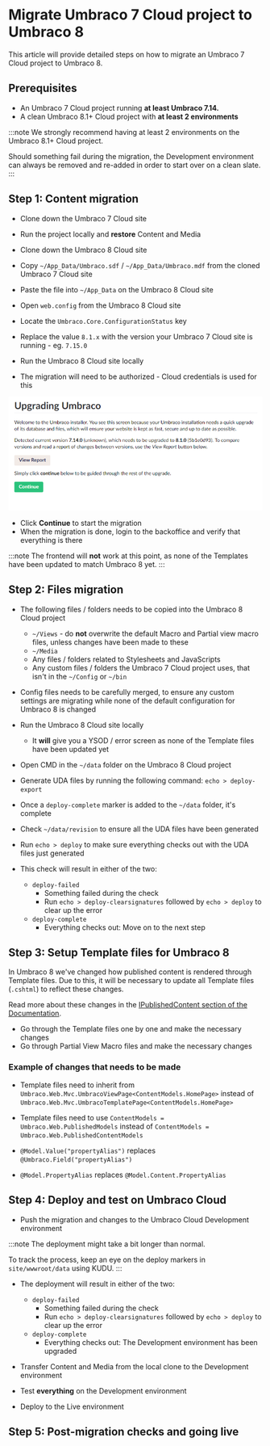 # Migrate Umbraco 7 Cloud project to Umbraco 8

This article will provide detailed steps on how to migrate an Umbraco 7 Cloud project to Umbraco 8.

## Prerequisites

* An Umbraco 7 Cloud project running **at least Umbraco 7.14.**
* A clean Umbraco 8.1+ Cloud project with **at least 2 environments**

:::note
We strongly recommend having at least 2 environments on the Umbraco 8.1+ Cloud project.

Should something fail during the migration, the Development environment can always be removed and re-added in order to start over on a clean slate.
:::

## Step 1: Content migration

* Clone down the Umbraco 7 Cloud site
* Run the project locally and **restore** Content and Media

* Clone down the Umbraco 8 Cloud site

* Copy `~/App_Data/Umbraco.sdf` / `~/App_Data/Umbraco.mdf` from the cloned Umbraco 7 Cloud site
* Paste the file into `~/App_Data` on the Umbraco 8 Cloud site
* Open `web.config` from the Umbraco 8 Cloud site
* Locate the `Umbraco.Core.ConfigurationStatus` key
* Replace the value `8.1.x` with the version your Umbraco 7 Cloud site is running - eg. `7.15.0`

* Run the Umbraco 8 Cloud site locally
* The migration will need to be authorized - Cloud credentials is used for this

![Authorize upgrade](images/upgrade-to-8_1.png)

* Click **Continue** to start the migration
* When the migration is done, login to the backoffice and verify that everything is there

:::note
The frontend will **not** work at this point, as none of the Templates have been updated to match Umbraco 8 yet.
:::

## Step 2: Files migration

* The following files / folders needs to be copied into the Umbraco 8 Cloud project
    * `~/Views` - do **not** overwrite the default Macro and Partial view macro files, unless changes have been made to these
    * `~/Media`
    * Any files / folders related to Stylesheets and JavaScripts
    * Any custom files / folders the Umbraco 7 Cloud project uses, that isn't in the `~/Config` or `~/bin`
* Config files needs to be carefully merged, to ensure any custom settings are migrating while none of the default configuration for Umbraco 8 is changed

* Run the Umbraco 8 Cloud site locally
    * It **will** give you a YSOD / error screen as none of the Template files have been updated yet

* Open CMD in the `~/data` folder on the Umbraco 8 Cloud project
* Generate UDA files by running the following command: `echo > deploy-export`
* Once a `deploy-complete` marker is added to the `~/data` folder, it's complete
* Check `~/data/revision` to ensure all the UDA files have been generated
* Run `echo > deploy` to make sure everything checks out with the UDA files just generated
* This check will result in either of the two:
    * `deploy-failed`
        * Something failed during the check
        * Run `echo > deploy-clearsignatures` followed by `echo > deploy` to clear up the error
    * `deploy-complete`
        * Everything checks out: Move on to the next step

## Step 3: Setup Template files for Umbraco 8

In Umbraco 8 we've changed how published content is rendered through Template files. Due to this, it will be necessary to update all Template files (`.cshtml`) to reflect these changes.

Read more about these changes in the [IPublishedContent section of the Documentation](../../Reference/Querying/IPublishedContent/).

* Go through the Template files one by one and make the necessary changes
* Go through Partial View Macro files and make the necessary changes

### Example of changes that needs to be made

* Template files need to inherit from `Umbraco.Web.Mvc.UmbracoViewPage<ContentModels.HomePage>` instead of `Umbraco.Web.Mvc.UmbracoTemplatePage<ContentModels.HomePage>`
* Template files need to use `ContentModels = Umbraco.Web.PublishedModels` instead of `ContentModels = Umbraco.Web.PublishedContentModels`

* `@Model.Value("propertyAlias")` replaces `@Umbraco.Field("propertyAlias")`
* `@Model.PropertyAlias` replaces `@Model.Content.PropertyAlias`

## Step 4: Deploy and test on Umbraco Cloud

* Push the migration and changes to the Umbraco Cloud Development environment

:::note
The deployment might take a bit longer than normal.

To track the process, keep an eye on the deploy markers in `site/wwwroot/data` using KUDU.
:::

* The deployment will result in either of the two:
    * `deploy-failed`
        * Something failed during the check
        * Run `echo > deploy-clearsignatures` followed by `echo > deploy` to clear up the error
    * `deploy-complete`
        * Everything checks out: The Development environment has been upgraded

* Transfer Content and Media from the local clone to the Development environment
* Test **everything** on the Development environment
* Deploy to the Live environment

## Step 5: Post-migration checks and going live


